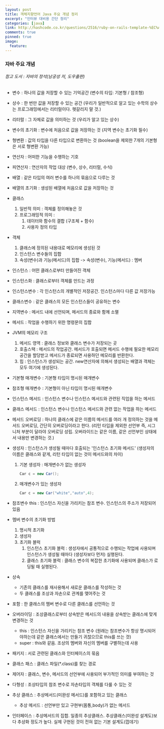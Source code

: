 ```yaml
---
layout: post
title: 객체지향언어 Java 주요 개념 정리
excerpt: "인터뷰 대비용 간단 정리"
categories: [java]
link: http://hashcode.co.kr/questions/2516/ruby-on-rails-template-%EC%A7%88%EB%AC%B8
comments: true
pinned: true
image:
  feature:
---
```


### 자바 주요 개념

###### 참고 도서 : 자바의 정석(남궁성 저, 도우출판)

* 변수 : 하나의 값을 저장할 수 있는 기억공간 (변수의 타입: 기본형 / 참조형)
* 상수 : 한 번만 값을 저장할 수 있는 공간 (우리가 일반적으로 알고 있는 수학의 상수는 프로그래밍에서는 리터럴이다. 헷갈리지 말 것.)
* 리터럴 : 그 자체로 값을 의미하는 것 (우리가 알고 있는 상수)
* 변수의 초기화 : 변수에 처음으로 값을 저장하는 것 (지역 변수는 초기화 필수)
* 형변환 : 값의 타입을 다른 타입으로 변환하는 것 (boolean을 제외한 7개의 기본형은 서로 형변환 가능)
* 연산자 : 어떠한 기능을 수행하는 기호
* 피연산자 : 연산자의 작업 대상 (변수, 상수, 리터럴, 수식)
* 배열 : 같은 타입의 여러 변수를 하나의 묶음으로 다루는 것
* 배열의 초기화 : 생성된 배열에 처음으로 값을 저장하는 것
* 클래스
    1. 일반적 의미 : 객체를 정의해놓은 것
    2. 프로그래밍적 의미 : 
        1. 데이터와 함수의 결합 (구조체 + 함수) 
        2. 사용자 정의 타입
* 객체 
    1. 클래스에 정의된 내용대로 메모리에 생성된 것
    2. 인스턴스 변수들의 집합
    3. 속성(변수)과 기능(메서드)의 집합 -> 속성(변수), 기능(메서드) : 멤버  
* 인스턴스 : 어떤 클래스로부터 만들어진 객체
* 인스턴스화 : 클래스로부터 객체를 만드는 과정
* 인스턴스변수 : 각 인스턴스의 개별적인 저장공간. 인스턴스마다 다른 값 저장가능
* 클래스변수 : 같은 클래스의 모든 인스턴스들이 공유하는 변수
* 지역변수 : 메서드 내에 선언되며, 메서드의 종료와 함께 소멸
* 메서드 : 작업을 수행하기 위한 명령문의 집합
* JVM의 메모리 구조 
    1. 메서드 영역 : 클래스 정보와 클래스 변수가 저장되는 곳
    2. 호출스택 : 메서드의 작업공간. 메서드가 호출되면 메서드 수행에 필요한 메모리 공간을 할당받고 메서드가 종료되면 사용하던 메모리를 반환한다.
    3. 힙 : 인스턴스가 생성되는 공간. new연산자에 의해서 생성되는 배열과 객체는 모두 여기에 생성된다.
* 기본형 매개변수 : 기본형 타입이 명시된 매개변수
* 참조형 매개변수 : 기본형이 아닌 타입이 명시된 매개변수
* 인스턴스 메서드 : 인스턴스 변수나 인스턴스 메서드와 관련된 직업을 하는 메서드
* 클래스 메서드 : 인스턴스 변수나 인스턴스 메서드와 관련 없는 작업을 하는 메서드
* 메서드 오버로딩 : 하나의 클래스에 같은 이름의 메서드를 여러 개 정의하는 것을 메서드 오버로딩, 간단히 오버로딩이라고 한다. (리턴 타입을 제외한 선언부 즉, 시그니처 부분이 달라야 오버로딩 성립. 오버라이드는 같은 이름, 같은 선언부인 상태에서 내용만 변경하는 것.)

* 생성자 : 인스턴스가 생성될 때마다 호출되는 '인스턴스 초기화 메서드' (생성자의 이름은 클래스와 같게, 리턴 타입이 없는 것이 메서드와의 차이)
    1. 기본 생성자 : 매개변수가 없는 생성자

        ~~~java
        Car c = new Car();
        ~~~

    2. 매개변수가 있는 생성자

        ~~~java
        Car c = new Car("white","auto",4);
        ~~~

* 참조변수 this : 인스턴스 자신을 가리키는 참조 변수. 인스턴스의 주소가 저장되어 있음

* 멤버 변수의 초기화 방법 
    1. 명시적 초기화
    2. 생성자
    3. 초기화 블럭
        1. 인스턴스 초기화 블럭 : 생성자에서 공통적으로 수행되는 작업에 사용되며 인스턴스가 생성될 때마다 (생성자보다 먼저) 실행된다.
        2. 클래스 초기화 블럭 : 클래스 변수의 복잡한 초기화에 사용되며 클래스가 로딩될 때 실행된다.

* 상속
    * 기존의 클래스를 재사용해서 새로운 클래스를 작성하는 것
    * 두 클래스를 조상과 자손으로 관계를 맺어주는 것

* 포함 : 한 클래스의 멤버 변수로 다른 클래스를 선언하는 것
* 오버라이딩 : 조상클래스로부터 상속받은 메서드의 내용을 상속받는 클래스에 맞게 변경하는 것
    * this : 인스턴스 자신을 가리키는 참조 변수 (원래는 참조변수가 항상 명시되어야하는데 같은 클래스에서는 만들기 귀찮으므로 this를 쓰는 것)
    * super : this와 같음. 조상의 멤버와 자신의 멤버를 구별하는데 사용

* 패키지 : 서로 관련된 클래스와 인터페이스의 묶음
* 클래스 패스 : 클래스 파일(*.class)를 찾는 경로
* 제어자 : 클래스, 변수, 메서드의 선언부에 사용되어 부가적인 의미를 부여하는 것
* 다형성 : 조상타입의 참조 변수로 자손타입의 객체를 다룰 수 있는 것
* 추상 클래스 : 추상메서드(미완성 메서드)를 포함하고 있는 클래스 
    * 추상 메서드 : 선언부만 있고 구현부(몸통,body)가 없는 메서드
* 인터페이스 : 추상메서드의 집합. 일종의 추상클래스. 추상클래스(미완성 설계도)보다 추상화 정도가 높다. 실제 구현된 것이 전혀 없는 기본 설계도(껍데기)
